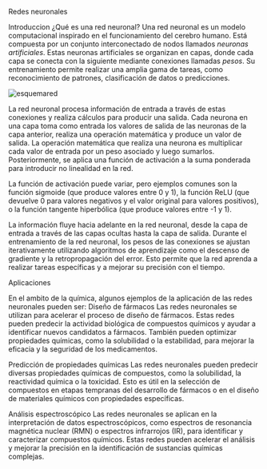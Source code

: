 Redes neuronales

Introduccion 
¿Qué es una red neuronal?
Una red neuronal es un modelo computacional inspirado en el funcionamiento del cerebro humano. Está compuesta por un conjunto interconectado de nodos llamados *neuronas artificiales*. Estas neuronas artificiales se organizan en capas, donde cada capa se conecta con la siguiente mediante conexiones llamadas *pesos*. Su entrenamiento permite realizar una amplia gama de tareas, como reconocimiento de patrones, clasificación de datos o predicciones.

![esquemared](https://github.com/julioelias-o/MCD/assets/134743799/00c7b737-889d-4ff2-9539-4fcb23c6b7cb)

La red neuronal procesa información de entrada a través de estas conexiones y realiza cálculos para producir una salida. Cada neurona en una capa toma como entrada los valores de salida de las neuronas de la capa anterior, realiza una operación matemática y produce un valor de salida. La operación matemática que realiza una neurona es multiplicar cada valor de entrada por un peso asociado y luego sumarlos. Posteriormente, se aplica una función de activación a la suma ponderada para introducir no linealidad en la red.

La función de activación puede variar, pero ejemplos comunes son la función sigmoide (que produce valores entre 0 y 1), la función ReLU (que devuelve 0 para valores negativos y el valor original para valores positivos), o la función tangente hiperbólica (que produce valores entre -1 y 1).

La información fluye hacia adelante en la red neuronal, desde la capa de entrada a través de las capas ocultas hasta la capa de salida. Durante el entrenamiento de la red neuronal, los pesos de las conexiones se ajustan iterativamente utilizando algoritmos de aprendizaje como el descenso de gradiente y la retropropagación del error. Esto permite que la red aprenda a realizar tareas específicas y a mejorar su precisión con el tiempo.

Aplicaciones

En el ambito de la química, algunos ejemplos de la aplicación de las redes neuronales pueden ser:
Diseño de fármacos
Las redes neuronales se utilizan para acelerar el proceso de diseño de fármacos. Estas redes pueden predecir la actividad biológica de compuestos químicos y ayudar a identificar nuevos candidatos a fármacos. También pueden optimizar propiedades químicas, como la solubilidad o la estabilidad, para mejorar la eficacia y la seguridad de los medicamentos.

Predicción de propiedades químicas
Las redes neuronales pueden predecir diversas propiedades químicas de compuestos, como la solubilidad, la reactividad química o la toxicidad. Esto es útil en la selección de compuestos en etapas tempranas del desarrollo de fármacos o en el diseño de materiales químicos con propiedades específicas.

Análisis espectroscópico
Las redes neuronales se aplican en la interpretación de datos espectroscópicos, como espectros de resonancia magnética nuclear (RMN) o espectros infrarrojos (IR), para identificar y caracterizar compuestos químicos. Estas redes pueden acelerar el análisis y mejorar la precisión en la identificación de sustancias químicas complejas.

